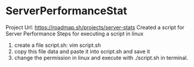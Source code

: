 # ServerPerformanceStat
Project Url: https://roadmap.sh/projects/server-stats
Created a script for Server Performance 
Steps for executing a script in linux
1. create a file script.sh: vim script.sh
2. copy this file data and paste it into script.sh and save it
3. change the permission in linux and execute with ./script.sh in terminal.


